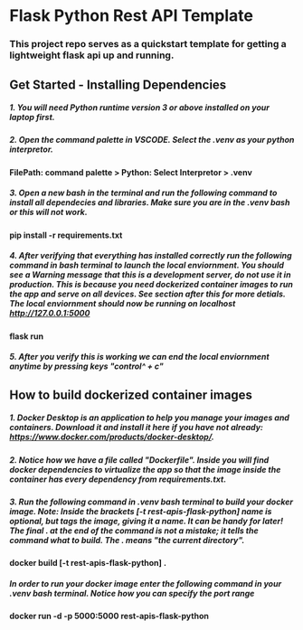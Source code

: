 # Flask Python Rest API Template

### This project repo serves as a quickstart template for getting a lightweight flask api up and running.

## Get Started - Installing Dependencies

##### 1. You will need Python runtime version 3 or above installed on your laptop first. 

##### 2. Open the command palette in VSCODE. Select the .venv as your python interpretor. 
#### FilePath: command palette > Python: Select Interpretor > .venv

##### 3. Open a new bash in the terminal and run the following command to install all dependecies and libraries. Make sure you are in the .venv bash or this will not work. 
#### pip install -r requirements.txt

##### 4. After verifying that everything has installed correctly run the following command in bash terminal to launch the local enviornment. You should see a Warning message that this is a development server, do not use it in production. This is because you need dockerized container images to run the app and serve on all devices. See section after this for more detials. The local enviornment should now be running on localhost http://127.0.0.1:5000

#### flask run

##### 5. After you verify this is working we can end the local enviornment anytime by pressing keys "control^ + c" 

## How to build dockerized container images

##### 1. Docker Desktop is an application to help you manage your images and containers. Download it and install it here if you have not already: https://www.docker.com/products/docker-desktop/.

##### 2. Notice how we have a file called "Dockerfile". Inside you will find docker dependencies to virtualize the app so that the image inside the container has every dependency from requirements.txt. 

##### 3. Run the following command in .venv bash terminal to build your docker image. Note: Inside the brackets [-t rest-apis-flask-python] name is optional, but tags the image, giving it a name. It can be handy for later! The final . at the end of the command is not a mistake; it tells the command what to build. The . means "the current directory".

#### docker build [-t rest-apis-flask-python] . 

##### In order to run your docker image enter the following command in your .venv bash terminal. Notice how you can specify the port range

#### docker run -d -p 5000:5000 rest-apis-flask-python
